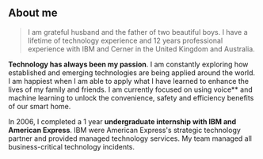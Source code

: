 ## About me

>I am grateful husband and the father of two beautiful boys. I have a lifetime of technology experience and 12 years professional experience with IBM and Cerner in the United Kingdom and Australia.


**Technology has always been my passion**. I am constantly exploring how established and emerging technologies are being applied around the world. I am happiest when I am able to apply what I have learned to enhance the lives of my family and friends. I am currently focused on using voice** and machine learning to unlock the convenience, safety and efficiency benefits of our smart home.


In 2006, I completed a 1 year **undergraduate internship with IBM and American Express**. IBM were American Express's strategic technology partner and provided managed technology services. My team managed all business-critical technology incidents.
